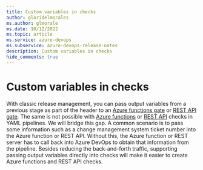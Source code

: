 ```yaml
---
title: Custom variables in checks
author: gloridelmorales
ms.author: glmorale
ms.date: 10/12/2022
ms.topic: article
ms.service: azure-devops
ms.subservice: azure-devops-release-notes
description: Custom variables in checks
hide_comments: true
---
```


# Custom variables in checks

With classic release management, you can pass output variables from a previous stage as part of the header to an [Azure functions gate](https://learn.microsoft.com/en-us/azure/devops/pipelines/tasks/utility/azure-function?view=azure-devops) or [REST API gate](https://learn.microsoft.com/en-us/azure/devops/pipelines/tasks/utility/http-rest-api?view=azure-devops). The same is not possible with [Azure functions](https://learn.microsoft.com/en-us/azure/devops/pipelines/process/approvals?view=azure-devops&tabs=check-pass#invoke-azure-function) or [REST API](https://learn.microsoft.com/en-us/azure/devops/pipelines/process/approvals?view=azure-devops&tabs=check-pass#invoke-rest-api) checks in YAML pipelines. We will bridge this gap. A common scenario is to pass some information such as a change management system ticket number into the Azure function or REST API. Without this, the Azure function or REST server has to call back into Azure DevOps to obtain that information from the pipeline. Besides reducing the back-and-forth traffic, supporting passing output variables directly into checks will make it easier to create Azure functions and REST API checks.
